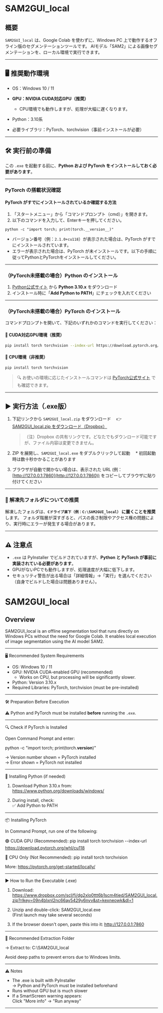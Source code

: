 # SAM2GUI\_local

## 概要

`SAM2GUI_local` は、Google Colab を使わずに、Windows PC 上で動作するオフライン版のセグメンテーションツールです。
AIモデル「SAM2」による画像セグメンテーションを、ローカル環境で実行できます。

---

## 🖥️ 推奨動作環境

* OS：Windows 10 / 11
* **GPU：NVIDIA CUDA対応GPU（推奨）**

  * CPU環境でも動作しますが、処理が大幅に遅くなります。
* Python：3.10系
* 必要ライブラリ：PyTorch、torchvision（事前インストールが必要）

---

## 🛠️ 実行前の準備

この `.exe` を起動する前に、**Python および PyTorch をインストールしておく必要があります**。

---

### PyTorch の搭載状況確認

#### PyTorch がすでにインストールされているか確認する方法

1. 「スタートメニュー」から「コマンドプロンプト（cmd）」を開きます。
2. 以下のコマンドを入力して、Enterキーを押してください。

```
python -c "import torch; print(torch.__version__)"
```

* バージョン番号（例：`2.1.0+cu118`）が表示された場合は、PyTorch がすでにインストールされています。
* エラーが表示された場合は、PyTorch が未インストールです。以下の手順に従ってPythonとPyTorchをインストールしてください。

---

### （PyTorch未搭載の場合）Python のインストール

1. [Python公式サイト](https://www.python.org/downloads/windows/) から **Python 3.10.x** をダウンロード
2. インストール時に「**Add Python to PATH**」にチェックを入れてください

---

### （PyTorch未搭載の場合）PyTorch のインストール

コマンドプロンプトを開いて、下記のいずれかのコマンドを実行してください：

#### 🔹 CUDA対応GPU環境（推奨）

```bash
pip install torch torchvision --index-url https://download.pytorch.org/whl/cu118
```

#### 🔹 CPU環境（非推奨）

```bash
pip install torch torchvision
```

> 🔍 お使いの環境に応じたインストールコマンドは [PyTorch公式サイト](https://pytorch.org/get-started/locally/) でも確認できます。

---

## ▶️ 実行方法（.exe版）

1. 下記リンクから `SAM2GUI_local.zip` をダウンロード
   　👉 [SAM2GUI\_local.zip をダウンロード（Dropbox）](https://www.dropbox.com/scl/fi/dg2xlo0ttt6b1scm4tied/SAM2GUI_local.zip?rlkey=09n4blxnl2nc66ay5429y6nvv&st=kexneowk&dl=1)

   > （注）Dropbox の共有リンクです。どなたでもダウンロード可能ですが、ファイル内容は変更できません。

2. ZIP を展開し、`SAM2GUI_local.exe` をダブルクリックして起動
   　\* 初回起動時は数十秒かかることがあります

3. ブラウザが自動で開かない場合は、表示された URL (例：[http://127.0.0.1:7860](http://127.0.0.1:7860)) をコピーしてブラウザに貼り付けてください

---

### 📂 解凍先フォルダについての推奨

解凍したフォルダは、**`Cドライブ直下（例：C:\SAM2GUI_local）` に置くことを推奨**します。
フォルダ階層が深すぎると、パスの長さ制限やアクセス権の問題により、実行時にエラーが発生する場合があります。

---

## ⚠️ 注意点

* `.exe` は PyInstaller でビルドされていますが、**Python と PyTorch が事前に実装されている必要があります**。
* GPUがないPCでも動作しますが、処理速度が大幅に低下します。
* セキュリティ警告が出る場合は「詳細情報」→「実行」を選んでください（自身でビルドした場合は問題ありません）。



# SAM2GUI_local

## Overview

SAM2GUI_local is an offline segmentation tool that runs directly on Windows PCs
without the need for Google Colab. It enables local execution of image
segmentation using the AI model SAM2.

------------------------------------------------------------

🖥️ Recommended System Requirements

- OS: Windows 10 / 11
- GPU: NVIDIA CUDA-enabled GPU (recommended)
    - Works on CPU, but processing will be significantly slower.
- Python: Version 3.10.x
- Required Libraries: PyTorch, torchvision (must be pre-installed)

------------------------------------------------------------

🛠️ Preparation Before Execution

⚠️ Python and PyTorch must be installed **before** running the `.exe`.

------------------------------------------------------------

🔍 Check if PyTorch is Installed

Open Command Prompt and enter:

python -c "import torch; print(torch.__version__)"

→ Version number shown = PyTorch installed  
→ Error shown = PyTorch not installed

------------------------------------------------------------

🐍 Installing Python (if needed)

1. Download Python 3.10.x from:  
   https://www.python.org/downloads/windows/

2. During install, check:  
   ✅ Add Python to PATH

------------------------------------------------------------

📦 Installing PyTorch

In Command Prompt, run one of the following:

🟢 CUDA GPU (Recommended):
pip install torch torchvision --index-url https://download.pytorch.org/whl/cu118

🔴 CPU Only (Not Recommended):
pip install torch torchvision

More: https://pytorch.org/get-started/locally/

------------------------------------------------------------

▶️ How to Run the Executable (.exe)

1. Download:
   https://www.dropbox.com/scl/fi/dg2xlo0ttt6b1scm4tied/SAM2GUI_local.zip?rlkey=09n4blxnl2nc66ay5429y6nvv&st=kexneowk&dl=1

2. Unzip and double-click:
   SAM2GUI_local.exe  
   (First launch may take several seconds)

3. If the browser doesn't open, paste this into it:
   http://127.0.0.1:7860

------------------------------------------------------------

📂 Recommended Extraction Folder

→ Extract to:
   C:\SAM2GUI_local

Avoid deep paths to prevent errors due to Windows limits.

------------------------------------------------------------

⚠️ Notes

- The .exe is built with PyInstaller  
  → Python and PyTorch must be installed beforehand  
- Runs without GPU but is much slower  
- If a SmartScreen warning appears:  
  Click "More info" → "Run anyway"

------------------------------------------------------------


